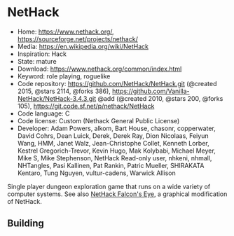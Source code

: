 # NetHack

- Home: https://www.nethack.org/, https://sourceforge.net/projects/nethack/
- Media: https://en.wikipedia.org/wiki/NetHack
- Inspiration: Hack
- State: mature
- Download: https://www.nethack.org/common/index.html
- Keyword: role playing, roguelike
- Code repository: https://github.com/NetHack/NetHack.git (@created 2015, @stars 2114, @forks 386), https://github.com/Vanilla-NetHack/NetHack-3.4.3.git @add (@created 2010, @stars 200, @forks 105), https://git.code.sf.net/p/nethack/NetHack
- Code language: C
- Code license: Custom (Nethack General Public License)
- Developer: Adam Powers, alkom, Bart House, chasonr, copperwater, David Cohrs, Dean Luick, Derek, Derek Ray, Dion Nicolaas, Feiyun Wang, HMM, Janet Walz, Jean-Christophe Collet, Kenneth Lorber, Kestrel Gregorich-Trevor, Kevin Hugo, Mak Kolybabi, Michael Meyer, Mike S, Mike Stephenson, NetHack Read-only user, nhkeni, nhmall, NHTangles, Pasi Kallinen, Pat Rankin, Patric Mueller, SHIRAKATA Kentaro, Tung Nguyen, vultur-cadens, Warwick Allison

Single player dungeon exploration game that runs on a wide variety of computer systems.
See also [NetHack Falcon's Eye](https://sourceforge.net/projects/falconseye/), a graphical modification of NetHack.

## Building
